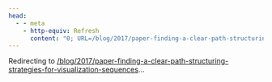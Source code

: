 ```yaml
---
head:
  - - meta
    - http-equiv: Refresh
      content: "0; URL=/blog/2017/paper-finding-a-clear-path-structuring-strategies-for-visualization-sequences"
---
```


Redirecting to <a href="/blog/2017/paper-finding-a-clear-path-structuring-strategies-for-visualization-sequences">/blog/2017/paper-finding-a-clear-path-structuring-strategies-for-visualization-sequences</a>…